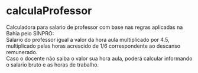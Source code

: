 # calculaProfessor
Calculadora para salario de professor com base nas regras aplicadas na Bahia pelo SINPRO:
<br>
Salario do professor igual a valor da hora aula multiplicado por 4.5, multiplicado pelas horas acrescido de 1/6 correspondente ao descanso remunerado.
<br>
Caso o docente não saiba o valor sua hora aula, poderá calcular informando o salario bruto e as horas de trabalho.
